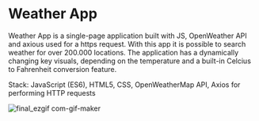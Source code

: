 # Weather App

Weather App is a single-page application built with JS, OpenWeather API and axious used for a https request. With this app it is possible to search weather for over 200.000 locations. The application has a dynamically changing key visuals, depending on the temperature and a built-in Celcius to Fahrenheit conversion feature.

Stack: JavaScript (ES6), HTML5, CSS, OpenWeatherMap API, Axios for performing HTTP requests


![final_ezgif com-gif-maker](https://user-images.githubusercontent.com/93949569/189343675-978da68d-057f-4efd-98d7-c14ea820b43d.gif)

